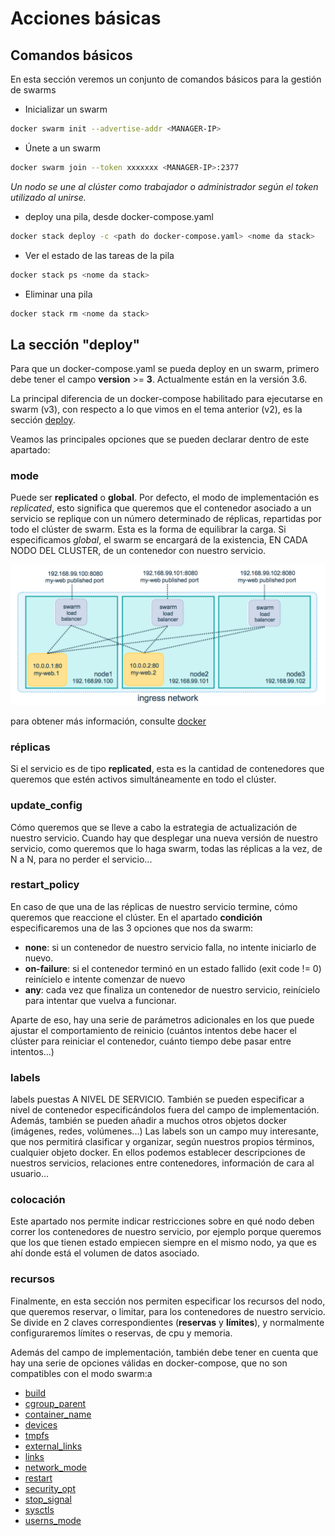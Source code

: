 # Acciones básicas

## Comandos básicos

En esta sección veremos un conjunto de comandos básicos para la gestión de swarms

* Inicializar un swarm

```sh
docker swarm init --advertise-addr <MANAGER-IP>
```

* Únete a un swarm

```sh
docker swarm join --token xxxxxxx <MANAGER-IP>:2377
```


*Un nodo se une al clúster como trabajador o administrador según el token utilizado al unirse.*

* deploy una pila, desde docker-compose.yaml

```sh
docker stack deploy -c <path do docker-compose.yaml> <nome da stack>
```

* Ver el estado de las tareas de la pila

```sh
docker stack ps <nome da stack>
```

* Eliminar una pila

```sh
docker stack rm <nome da stack>
```
## La sección "deploy"

Para que un docker-compose.yaml se pueda deploy en un swarm, primero debe tener el campo **version** >= **3**. Actualmente están en la versión 3.6.

La principal diferencia de un docker-compose habilitado para ejecutarse en swarm (v3), con respecto a lo que vimos en el tema anterior (v2), es la sección [deploy](https://docs.docker.com/compose/compose-file/#deploy).

Veamos las principales opciones que se pueden declarar dentro de este apartado:

### mode
Puede ser **replicated** o **global**. Por defecto, el modo de implementación es *replicated*, esto significa que queremos que el contenedor asociado a un servicio se replique con un número determinado de réplicas, repartidas por todo el clúster de swarm. Esta es la forma de equilibrar la carga.
Si especificamos *global*, el swarm se encargará de la existencia, EN CADA NODO DEL CLUSTER, de un contenedor con nuestro servicio.

![img](../_media/05_docker_swarm/swarm04.png)

para obtener más información, consulte [docker](https://docs.docker.com/engine/swarm/how-swarm-mode-works/services/#replicated-and-global-services)

### réplicas

Si el servicio es de tipo **replicated**, esta es la cantidad de contenedores que queremos que estén activos simultáneamente en todo el clúster.

### update_config

Cómo queremos que se lleve a cabo la estrategia de actualización de nuestro servicio. Cuando hay que desplegar una nueva versión de nuestro servicio, como queremos que lo haga swarm, todas las réplicas a la vez, de N a N, para no perder el servicio...

### restart_policy

En caso de que una de las réplicas de nuestro servicio termine, cómo queremos que reaccione el clúster.
En el apartado **condición** especificaremos una de las 3 opciones que nos da swarm:

* **none**: si un contenedor de nuestro servicio falla, no intente iniciarlo de nuevo.
* **on-failure**: si el contenedor terminó en un estado fallido (exit code != 0) reinícielo e intente comenzar de nuevo
* **any**: cada vez que finaliza un contenedor de nuestro servicio, reinícielo para intentar que vuelva a funcionar.

Aparte de eso, hay una serie de parámetros adicionales en los que puede ajustar el comportamiento de reinicio (cuántos intentos debe hacer el clúster para reiniciar el contenedor, cuánto tiempo debe pasar entre intentos...)

### labels

labels puestas A NIVEL DE SERVICIO. También se pueden especificar a nivel de contenedor especificándolos fuera del campo de implementación. Además, también se pueden añadir a muchos otros objetos docker (imágenes, redes, volúmenes...)
Las labels son un campo muy interesante, que nos permitirá clasificar y organizar, según nuestros propios términos, cualquier objeto docker. En ellos podemos establecer descripciones de nuestros servicios, relaciones entre contenedores, información de cara al usuario...

### colocación

Este apartado nos permite indicar restricciones sobre en qué nodo deben correr los contenedores de nuestro servicio, por ejemplo porque queremos que los que tienen estado empiecen siempre en el mismo nodo, ya que es ahí donde está el volumen de datos asociado.

### recursos

Finalmente, en esta sección nos permiten especificar los recursos del nodo, que queremos reservar, o limitar, para los contenedores de nuestro servicio. Se divide en 2 claves correspondientes (**reservas** y **límites**), y normalmente configuraremos límites o reservas, de cpu y memoria.

Además del campo de implementación, también debe tener en cuenta que hay una serie de opciones válidas en docker-compose, que no son compatibles con el modo swarm:a

* [build](https://docs.docker.com/compose/compose-file/#build)
* [cgroup_parent](https://docs.docker.com/compose/compose-file/#cgroup_parent)
* [container_name](https://docs.docker.com/compose/compose-file/#container_name)
* [devices](https://docs.docker.com/compose/compose-file/#devices)
* [tmpfs](https://docs.docker.com/compose/compose-file/#tmpfs)
* [external_links](https://docs.docker.com/compose/compose-file/#external_links)
* [links](https://docs.docker.com/compose/compose-file/#links)
* [network_mode](https://docs.docker.com/compose/compose-file/#network_mode)
* [restart](https://docs.docker.com/compose/compose-file/#restart)
* [security_opt](https://docs.docker.com/compose/compose-file/#security_opt)
* [stop_signal](https://docs.docker.com/compose/compose-file/#stop_signal)
* [sysctls](https://docs.docker.com/compose/compose-file/#sysctls)
* [userns_mode](https://docs.docker.com/compose/compose-file/#userns_mode)
